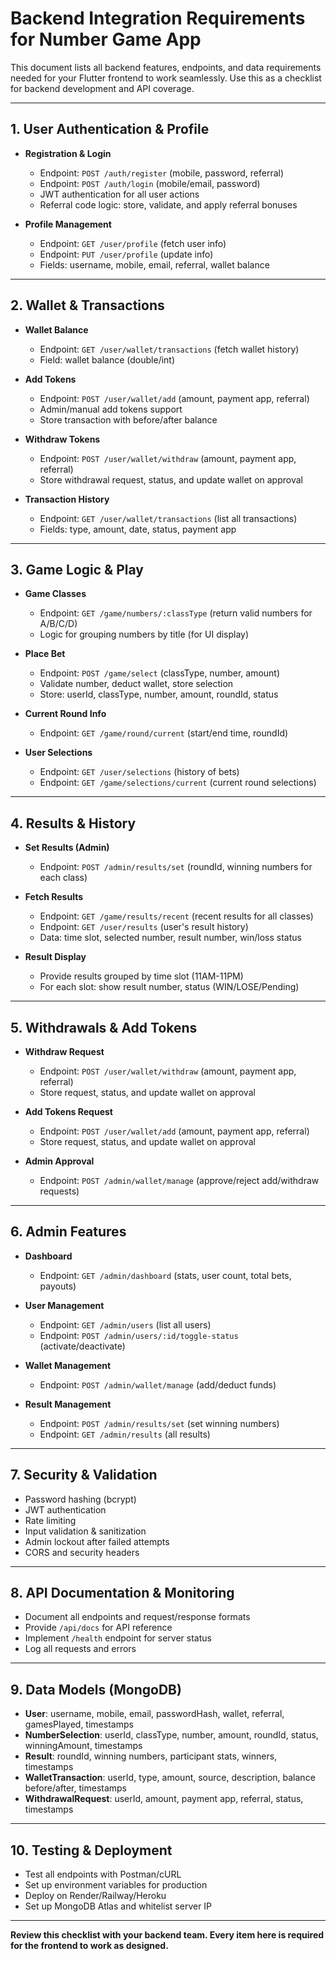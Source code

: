 # Backend Integration Requirements for Number Game App

This document lists all backend features, endpoints, and data requirements needed for your Flutter frontend to work seamlessly. Use this as a checklist for backend development and API coverage.

---

## 1. User Authentication & Profile

- **Registration & Login**
  - Endpoint: `POST /auth/register` (mobile, password, referral)
  - Endpoint: `POST /auth/login` (mobile/email, password)
  - JWT authentication for all user actions
  - Referral code logic: store, validate, and apply referral bonuses

- **Profile Management**
  - Endpoint: `GET /user/profile` (fetch user info)
  - Endpoint: `PUT /user/profile` (update info)
  - Fields: username, mobile, email, referral, wallet balance

---

## 2. Wallet & Transactions

- **Wallet Balance**
  - Endpoint: `GET /user/wallet/transactions` (fetch wallet history)
  - Field: wallet balance (double/int)

- **Add Tokens**
  - Endpoint: `POST /user/wallet/add` (amount, payment app, referral)
  - Admin/manual add tokens support
  - Store transaction with before/after balance

- **Withdraw Tokens**
  - Endpoint: `POST /user/wallet/withdraw` (amount, payment app, referral)
  - Store withdrawal request, status, and update wallet on approval

- **Transaction History**
  - Endpoint: `GET /user/wallet/transactions` (list all transactions)
  - Fields: type, amount, date, status, payment app

---

## 3. Game Logic & Play

- **Game Classes**
  - Endpoint: `GET /game/numbers/:classType` (return valid numbers for A/B/C/D)
  - Logic for grouping numbers by title (for UI display)

- **Place Bet**
  - Endpoint: `POST /game/select` (classType, number, amount)
  - Validate number, deduct wallet, store selection
  - Store: userId, classType, number, amount, roundId, status

- **Current Round Info**
  - Endpoint: `GET /game/round/current` (start/end time, roundId)

- **User Selections**
  - Endpoint: `GET /user/selections` (history of bets)
  - Endpoint: `GET /game/selections/current` (current round selections)

---

## 4. Results & History

- **Set Results (Admin)**
  - Endpoint: `POST /admin/results/set` (roundId, winning numbers for each class)

- **Fetch Results**
  - Endpoint: `GET /game/results/recent` (recent results for all classes)
  - Endpoint: `GET /user/results` (user's result history)
  - Data: time slot, selected number, result number, win/loss status

- **Result Display**
  - Provide results grouped by time slot (11AM-11PM)
  - For each slot: show result number, status (WIN/LOSE/Pending)

---

## 5. Withdrawals & Add Tokens

- **Withdraw Request**
  - Endpoint: `POST /user/wallet/withdraw` (amount, payment app, referral)
  - Store request, status, and update wallet on approval

- **Add Tokens Request**
  - Endpoint: `POST /user/wallet/add` (amount, payment app, referral)
  - Store request, status, and update wallet on approval

- **Admin Approval**
  - Endpoint: `POST /admin/wallet/manage` (approve/reject add/withdraw requests)

---

## 6. Admin Features

- **Dashboard**
  - Endpoint: `GET /admin/dashboard` (stats, user count, total bets, payouts)

- **User Management**
  - Endpoint: `GET /admin/users` (list all users)
  - Endpoint: `POST /admin/users/:id/toggle-status` (activate/deactivate)

- **Wallet Management**
  - Endpoint: `POST /admin/wallet/manage` (add/deduct funds)

- **Result Management**
  - Endpoint: `POST /admin/results/set` (set winning numbers)
  - Endpoint: `GET /admin/results` (all results)

---

## 7. Security & Validation

- Password hashing (bcrypt)
- JWT authentication
- Rate limiting
- Input validation & sanitization
- Admin lockout after failed attempts
- CORS and security headers

---

## 8. API Documentation & Monitoring

- Document all endpoints and request/response formats
- Provide `/api/docs` for API reference
- Implement `/health` endpoint for server status
- Log all requests and errors

---

## 9. Data Models (MongoDB)

- **User**: username, mobile, email, passwordHash, wallet, referral, gamesPlayed, timestamps
- **NumberSelection**: userId, classType, number, amount, roundId, status, winningAmount, timestamps
- **Result**: roundId, winning numbers, participant stats, winners, timestamps
- **WalletTransaction**: userId, type, amount, source, description, balance before/after, timestamps
- **WithdrawalRequest**: userId, amount, payment app, referral, status, timestamps

---

## 10. Testing & Deployment

- Test all endpoints with Postman/cURL
- Set up environment variables for production
- Deploy on Render/Railway/Heroku
- Set up MongoDB Atlas and whitelist server IP

---

**Review this checklist with your backend team. Every item here is required for the frontend to work as designed.**

